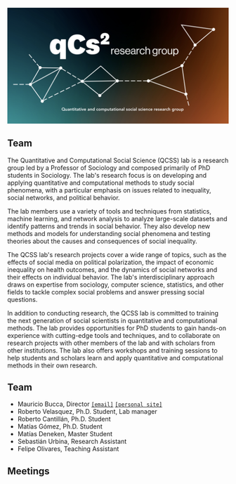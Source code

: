
![logo](figures/logo.png)

## Team


The Quantitative and Computational Social Science (QCSS) lab is a research group led by a Professor of Sociology and composed primarily of PhD students in Sociology. The lab's research focus is on developing and applying quantitative and computational methods to study social phenomena, with a particular emphasis on issues related to inequality, social networks, and political behavior.

The lab members use a variety of tools and techniques from statistics, machine learning, and network analysis to analyze large-scale datasets and identify patterns and trends in social behavior. They also develop new methods and models for understanding social phenomena and testing theories about the causes and consequences of social inequality.

The QCSS lab's research projects cover a wide range of topics, such as the effects of social media on political polarization, the impact of economic inequality on health outcomes, and the dynamics of social networks and their effects on individual behavior. The lab's interdisciplinary approach draws on expertise from sociology, computer science, statistics, and other fields to tackle complex social problems and answer pressing social questions.

In addition to conducting research, the QCSS lab is committed to training the next generation of social scientists in quantitative and computational methods. The lab provides opportunities for PhD students to gain hands-on experience with cutting-edge tools and techniques, and to collaborate on research projects with other members of the lab and with scholars from other institutions. The lab also offers workshops and training sessions to help students and scholars learn and apply quantitative and computational methods in their own research.
## Team


 - Mauricio Bucca, Director [`[email]`](mailto:mebucca@gmail.com) [`[personal site]`](https://mebucca.github.io)
- Roberto Velasquez, Ph.D. Student, Lab manager
- Roberto Cantillán, Ph.D. Student
- Matías Gómez, Ph.D. Student
- Matías Deneken, Master Student
- Sebastián Urbina, Research Assistant
- Felipe Olivares, Teaching Assistant

## Meetings


